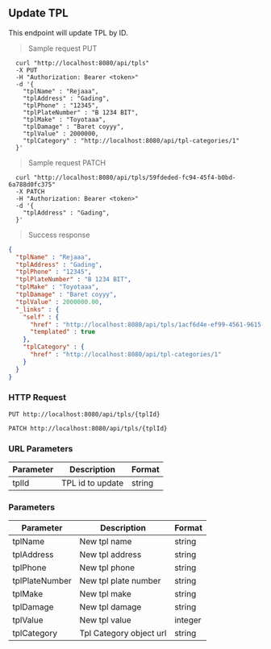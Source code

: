 ## Update TPL
This endpoint will update TPL by ID.

> Sample request PUT

```shell
  curl "http://localhost:8080/api/tpls"
  -X PUT
  -H "Authorization: Bearer <token>"
  -d '{
    "tplName" : "Rejaaa",
    "tplAddress" : "Gading",
    "tplPhone" : "12345",
    "tplPlateNumber" : "B 1234 BIT",
    "tplMake" : "Toyotaaa",
    "tplDamage" : "Baret coyyy",
    "tplValue" : 2000000,
    "tplCategory" : "http://localhost:8080/api/tpl-categories/1"
  }'
```

> Sample request PATCH

```shell
  curl "http://localhost:8080/api/tpls/59fdeded-fc94-45f4-b0bd-6a788d0fc375"
  -X PATCH
  -H "Authorization: Bearer <token>"
  -d '{
    "tplAddress" : "Gading",
  }'
```

> Success response

```json
{
  "tplName" : "Rejaaa",
  "tplAddress" : "Gading",
  "tplPhone" : "12345",
  "tplPlateNumber" : "B 1234 BIT",
  "tplMake" : "Toyotaaa",
  "tplDamage" : "Baret coyyy",
  "tplValue" : 2000000.00,
  "_links" : {
    "self" : {
      "href" : "http://localhost:8080/api/tpls/1acf6d4e-ef99-4561-9615-ad444105ff21{?projection}",
      "templated" : true
    },
    "tplCategory" : {
      "href" : "http://localhost:8080/api/tpl-categories/1"
    }
  }
}
```

### HTTP Request

`PUT http://localhost:8080/api/tpls/{tplId}`

`PATCH http://localhost:8080/api/tpls/{tplId}`

### URL Parameters

Parameter | Description | Format
--------- | ----------- | ---------
tplId | TPL id to update | string

### Parameters

Parameter | Description | Format
--------- | ----------- | ---------
tplName | New tpl name | string
tplAddress | New tpl address | string
tplPhone | New tpl phone | string
tplPlateNumber | New tpl plate number | string
tplMake | New tpl make | string
tplDamage | New tpl damage | string
tplValue | New tpl value | integer
tplCategory | Tpl Category object url | string